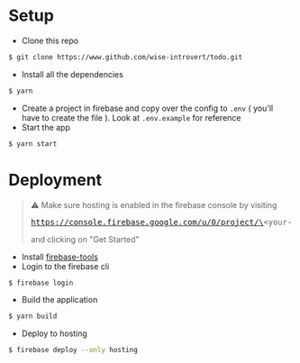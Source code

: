 # Setup

- Clone this repo

```bash
$ git clone https://www.github.com/wise-introvert/todo.git
```

- Install all the dependencies

```bash
$ yarn
```

- Create a project in firebase and copy over the config to `.env` ( you'll have to create the file ). Look at `.env.example` for reference
- Start the app

```bash
$ yarn start
```

# Deployment

> :warning: Make sure hosting is enabled in the firebase console by visiting <pre>https://console.firebase.google.com/u/0/project/\<your-project-name\>/hosting/sites</pre> and clicking on "Get Started"

- Install [firebase-tools](https://firebase.google.com/docs/cli#windows-npm)
- Login to the firebase cli

```bash
$ firebase login
```

- Build the application

```bash
$ yarn build
```

- Deploy to hosting

```bash
$ firebase deploy --only hosting
```
